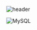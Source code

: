 ![header](https://capsule-render.vercel.app/api?type=Waving&color=timeAuto&height=300&section=header&text=Welcome&desc=Chanseong's%20Github%20World&descAlign=70&descAlignY=65&fontSize=70)

![MySQL](https://img.shields.io/badge/mysql-%2300f.svg?style=for-the-badge&logo=mysql&logoColor=white)
